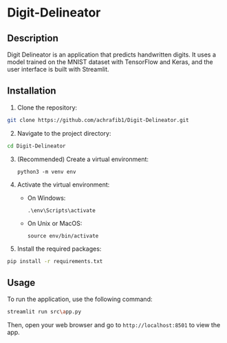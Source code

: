 # Digit-Delineator

## Description

Digit Delineator is an application that predicts handwritten digits. It uses a model trained on the MNIST dataset with TensorFlow and Keras, and the user interface is built with Streamlit.

## Installation

1. Clone the repository:

```bash
git clone https://github.com/achrafib1/Digit-Delineator.git
```

2. Navigate to the project directory:

```bash
cd Digit-Delineator
```

3. (Recommended) Create a virtual environment:
   ```
   python3 -m venv env
   ```
4. Activate the virtual environment:

   - On Windows:
     ```
     .\env\Scripts\activate
     ```
   - On Unix or MacOS:
     ```
     source env/bin/activate
     ```

5. Install the required packages:

```bash
pip install -r requirements.txt
```

## Usage

To run the application, use the following command:

```bash
streamlit run src\app.py
```

Then, open your web browser and go to `http://localhost:8501` to view the app.
